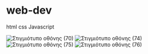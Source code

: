 # web-dev

html
css
Javascript

![Στιγμιότυπο οθόνης (70)](https://user-images.githubusercontent.com/116730698/232516964-d597a234-e83e-4ba0-ab69-7afeaa868233.png)
![Στιγμιότυπο οθόνης (74)](https://user-images.githubusercontent.com/116730698/232517155-5f7acd1f-bf76-4a50-afdd-6fcec2f3bf74.png)
![Στιγμιότυπο οθόνης (75)](https://user-images.githubusercontent.com/116730698/232517179-cde105e6-c781-4e42-a5af-5392ff31e62d.png)
![Στιγμιότυπο οθόνης (76)](https://user-images.githubusercontent.com/116730698/232517210-66504b8e-afcb-4502-b881-71167557c242.png)

